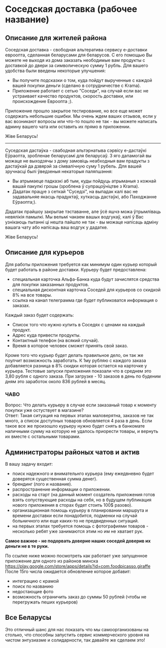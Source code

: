 # Соседская доставка (рабочее название)
## Описание для жителей района
Соседская доставка - свободная альтератива сервису e-доставки евроопта, сделанная беларусами для беларусов.
С его помощью Вы можете не выходя из дома заказать неободимые вам продукты с доставкой до двери за символическую сумму 1 рубль.
Для вашего удобства были введены некоторые улучшения:
- Вы получите подсказки о том, куда пойдут вырученные с каждой вашей покупки деньги (сделано в сотрудничестве с Krama).
- Приложение работает с сетью "Соседи", на случай если вас не устраивает качество продуктов, скорость доставки, или происхождение Евроопта ;).

Приложение прошло закрытое тестирование, но все еще может содержать небольшие ошибки. Мы очень ждем ваших отзывов, если у вас возникают вопросы или что-то пошло не так - вы можете написать админу вашего чата или оставить их прямо в приложении.

Жiве Беларусь!

----

Суседская дастаўка - свабодная альтэрнатыва сэрвісу e-дастаўкі Еўраопта, зробленае беларусамі для беларусаў.
З яго дапамогай вы можаце не выходзячы з дому замовіць неабходныя вам прадукты з дастаўкай да дзвярэй за сімвалічную суму 1 рубель.
Для вашей зручнасці былі ўведзеныя некаторыя паляпшэння:
- Вы атрымаеце падказкі аб тым, куды пойдуць атрыманыя з кожнай вашай пакупкі грошы (зроблена ў супрацоўніцтве з Krama).
- Дадатак працуе з сеткай "Суседзі", на выпадак калі вас не задавальняе якасць прадуктаў, хуткасць дастаўкі, або Паходжанне Еўраопта;).

Дадатак прайшоу закрытае тэставанне, але ўсё яшчэ можа ўтрымліваць невялікія памылкі. Мы вельмі чакаем вашых водгукаў, калі ў Вас узнікаюць пытанні ці нешта пайшло не так -
вы можаце напісаць адміну вашага чату або напісаць ваш водгук у дадатке.

Жiве Беларусь!

## Описание для курьеров
Для работы приложения требуется как минимум один курьер который будет работать в районе доставки.
Курьеру будет предоставлена:
- специальная карточка Альфа-Банка куда будут зачислятся средства для покупки заказанных продуктов.
- специальная дисконтная карточка Соседей для курьеров со скидкой 8% на все товары.
- ссылка на канал телеграмма где будет публиковатся информация о заказах.

Каждый заказ будет содержать:
- Список того что нужно купить в Соседях с ценами на каждый продукт.
- Адрес куда привести продукты.
- Контактный телефон (на всякий случай).
- Время в которое человек сможет принять свой заказ.

Кроме того что курьер будет делать правильное дело, он так же поулчит возможность заработать.
К 1му рубляю с каждого заказа добавляется разница в 8% скидки которая остается на карточке у курьера.
Тестовые запуски приложения показали что в среднем это 3,80 рубля с одного заказа.
При загрузке - 10 заказов в день по буденим дням это заработок около 836 рублей в месяц.

### ЧАВО
Вопрос: Что делать курьеру в случае если заказаный товар к моменту покупки уже остуствует в магазине?  
Ответ: Такая ситуация на первых этапах маловерятна, заказов не так много, а список доступных товаров обновляется 4 раза в день. Если такое все же произошло курьеру нужно будет снять в банкомате наличными сумму на которую не удалось приорести товары, и вернуть их вместе с остальными товарами.

## Администраторы районых чатов и актив
В вашу задачу входит:
- поиск надежного и внимательнго курьера (ему ежедвневно будет доверятся существенная сумма денег).
- брендинг (лого и название).
- распространение информации о приложении.
- расходы на старт (на данный момент создатель приложения готов взять сопуствующие расходы на себя, но в будущем публикация нового приложения в сторах будет стоить 100$ разово).
- организационная помощь курьеру в планировании маршрута и времени доставки если понадобится, подменки на случай больничного или еще каких-то не предвиденных ситуаций.
- на первых этапах требуется помощь с фотографиями товаров - несколько ребят уже занимаются этим но им не хватает рук.

**Самое важное - не подорвать доверие наших соседей доверив их деньги не в те руки.**

По ссылке ниже можно посмотреть как работает уже запущенное приложение для одного из районов минска
https://play.google.com/store/apps/details?id=com.foodpicasso.giraffe  
После 15го числа ожидается обновление которое добавит:
- интеграцию с крамой
- поиск по названию
- недостающие фото
- возможность ограничить заказ до суммы 50 рублей (чтобы не перегружать пеших курьеров)

## Все Беларусы
Это отличный шанс для нас показать что мы самоорганизованы на столько, что способны запустить сервис коммерческого уровня на чистом энтузиазме и солидарности, так давайте же сделаем это!


